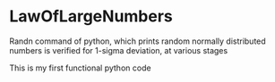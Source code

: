 # LawOfLargeNumbers
Randn command of python, which prints random normally distributed numbers is verified for 1-sigma deviation, at various stages

This is my first functional python code
